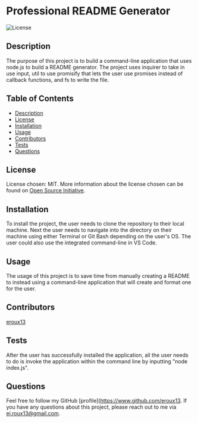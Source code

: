 
# Professional README Generator
![License](https://img.shields.io/badge/License-MIT-blue)

## Description

The purpose of this project is to build a command-line application that uses node.js to build a README generator. The project uses inquirer to take in use input, util to use promisify that lets the user use promises instead of callback functions, and fs to write the file.

## Table of Contents

* [Description](#description)
* [License](#license)
* [Installation](#installation)
* [Usage](#usage)
* [Contributors](#contributors)
* [Tests](#tests)
* [Questions](#questions)
    
## License

License chosen: MIT.
More information about the license chosen can be found on [Open Source Initiative](https://opensource.org/licenses/MIT).
    
## Installation

To install the project, the user needs to clone the repository to their local machine. Next the user needs to navigate into the directory on their machine using either Terminal or Git Bash depending on the user's OS. The user could also use the integrated command-line in VS Code.

## Usage

The usage of this project is to save time from manually creating a README to instead using a command-line application that will create and format one for the user.

## Contributors

[eroux13](https://www.github.com/eroux13)

## Tests

After the user has successfully installed the application, all the user needs to do is invoke the application within the command line by inputting "node index.js".

## Questions

Feel free to follow my GitHub [profile](https://www.github.com/eroux13.
If you have any questions about this project, please reach out to me via ej.roux13@gmail.com.    
